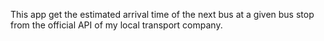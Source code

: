 This app get the estimated arrival time of the next bus at a given bus stop from the official API of my local transport company.